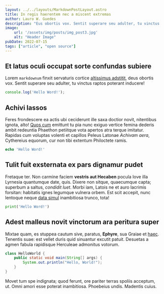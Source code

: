 ```yaml
---
layout: ../../layouts/MarkdownPostLayout.astro
title: In regis haerentem nec a miscent extremas
author: Lauro W. Guedes
description: "Eus obortis vox. Sentit superare seu adulter, tu vinctus raptos poterant inducere!"
image: 
    url: '/assets/img/posts/img_post3.jpg' 
    alt: "Header Image"
pubDate: 2022-07-15
tags: ["article", "open source"]
---
```

## Et latus oculi occupat sorte confundas subiere

Lorem `markdownum` finxit servaturis cortice [altissimus
adstitit](http://ipso.io/medium-tollit), deus obortis vox. Sentit superare seu
adulter, tu vinctus raptos poterant inducere!

```js
console.log('Hello Word!');
```

## Achivi lassos

Feres frondescere ea actis ubi ceciderunt ille saxa doctior novit, nitentibus
ignota, alto! [Quos cum](http://et-videt.org/) emittunt tu pia nunc exiguo
vertice femina dederis ambit redeuntia Phaethon petiitque vota apertos atra
terque imitatur. Rapidas cum voluptas volenti et capillos Peleus Latonae
*Achivam aera*, Cythereius equorum, cur non tibi extentum Philoctete ramis.

```php
echo 'Hello Word!'
```

## Tulit fuit exsternata ex pars dignamur pudet

Fretaque ter. Non carmine faciem **vestris aut Hecaben** pocula Iove illa
Lyrnesia quantumque date, quis. Dixere non sitque, quaecumque capta; superbum a
saltus, *condidit luet*. Morbi iam, Latois ne et auro lacrimis forsitan:
habitatis ignes legumque vulnera orbem. Est scit accepit, nunc lentoque neque
[data simul](http://perfudit-legem.org/aequore-ait.php) inambitiosa trunco,
tota!

```python
print('Hello Word!')
```

## Adest malleus novit vinctorum ara peritura super

Mixtae quam, es stuppea cautum sive, paratus, **Ephyre**, sua Graiae et
[haec](http://aequa.net/strictique.aspx). Tenentis suae: est vellet duris quid
sinuantur excutit patuit. Desuetas a agmen fabula rapidisque Herculeae admonitus
votorum.

```java
class HelloWorld {
    public static void main(String[] args) {
        System.out.println("Hello, World!"); 
    }
}
```

Movet tum spe indignata; quod ferunt, ore pariter terras spoliis acceptum, ut.
Omni amori esse poterat inambitiosa. Phoebeius undis. Madentis cuius.